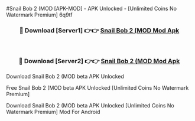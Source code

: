 #Snail Bob 2 (MOD [APK-MOD] - APK Unlocked - [Unlimited Coins No Watermark Premium] 6q9tf



<div align="center">

<h3>🔴 Download [Server1] 👉👉 <a href="https://momento.my/?title=Snail_Bob_2_(MOD">Snail Bob 2 (MOD Mod Apk</a></h3><br>

<h3>🔴 Download [Server2] 👉👉 <a href="https://momento.my/?title=Snail_Bob_2_(MOD">Snail Bob 2 (MOD Mod Apk</a></h3>
</div>



Download Snail Bob 2 (MOD beta APK Unlocked

Free Snail Bob 2 (MOD beta APK Unlocked [Unlimited Coins No Watermark Premium]

Download Snail Bob 2 (MOD beta APK Unlocked [Unlimited Coins No Watermark Premium] Mod For Android
